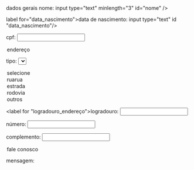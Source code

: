 <form action="/pagina-processa-dados-do-form" method="post">
<fielset
<legend>dados gerais</legend>
<label form="name">nome:</label>
input type="text" minlength="3" id="nome" />

label for="data_nascimento">data de nascimento:</label>
input type="text" id "data_nascimento"/>

<label for="cpf">cpf:</label>
<input type="cpf" minlength="11" id="cpf" />
</fielset>
<fielset>
<legend>endereço</legend>

<label for="tipo_endereço">tipo:</label>
<select id="tipo_endereço">
<option value="">selecione</option><option value="">rua</o]
<option value="">rua</option>
<option value="">estrada</option>
<option value="">rodovia</option>
<option value="">outros</option>

</select>

<label for "logradouro_endereço">logradouro:</label>
<input type="text" id="logradouro_endereço" />

<label for="numero_endereço">número:</label>
<input type="text" id="número_endereço" />

<label for="complemento_endereço">complemento:</label>
<input type="text" id="complemento_endereço" />
</fielset>
<legend>fale conosco</legend>

<label for="msg">mensagem:</label>
<testarea type="text" id="msg"></testarea>
</fielset>
